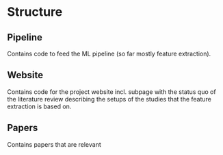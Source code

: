 # Structure

## Pipeline
Contains code to feed the ML pipeline (so far mostly feature extraction).

## Website
Contains code for the project website incl. subpage with the status quo of the literature review describing the setups of the studies that the feature extraction is based on.

## Papers
Contains papers that are relevant
